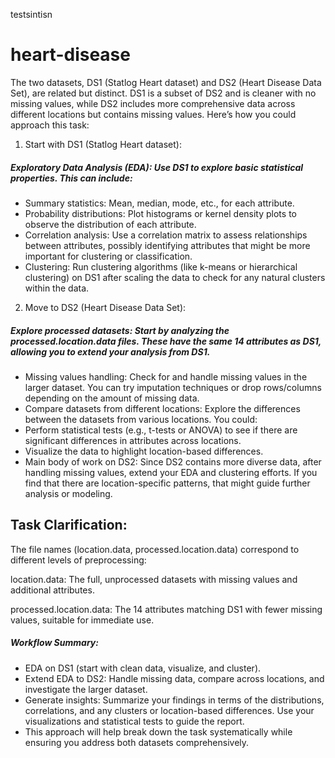 testsintisn
# heart-disease


The two datasets, DS1 (Statlog Heart dataset) and DS2 (Heart Disease Data Set), are related but distinct. DS1 is a subset of DS2 and is cleaner with no missing values, while DS2 includes more comprehensive data across different locations but contains missing values. Here’s how you could approach this task:

1) Start with DS1 (Statlog Heart dataset):

##### Exploratory Data Analysis (EDA): Use DS1 to explore basic statistical properties. This can include:
- Summary statistics: Mean, median, mode, etc., for each attribute.
- Probability distributions: Plot histograms or kernel density plots to observe the distribution of each attribute.
- Correlation analysis: Use a correlation matrix to assess relationships between attributes, possibly identifying attributes that might be more important for clustering or classification.
- Clustering: Run clustering algorithms (like k-means or hierarchical clustering) on DS1 after scaling the data to check for any natural clusters within the data.



2) Move to DS2 (Heart Disease Data Set):

##### Explore processed datasets: Start by analyzing the processed.location.data files. These have the same 14 attributes as DS1, allowing you to extend your analysis from DS1.
- Missing values handling: Check for and handle missing values in the larger dataset. You can try imputation techniques or drop rows/columns depending on the amount of missing data.
- Compare datasets from different locations: Explore the differences between the datasets from various locations. You could:
- Perform statistical tests (e.g., t-tests or ANOVA) to see if there are significant differences in attributes across locations.
- Visualize the data to highlight location-based differences.
- Main body of work on DS2: Since DS2 contains more diverse data, after handling missing values, extend your EDA and clustering efforts. If you find that there are location-specific patterns, that might guide further analysis or modeling.



## Task Clarification:

The file names (location.data, processed.location.data) correspond to different levels of preprocessing:

location.data: The full, unprocessed datasets with missing values and additional attributes.

processed.location.data: The 14 attributes matching DS1 with fewer missing values, suitable for immediate use.

##### Workflow Summary:

- EDA on DS1 (start with clean data, visualize, and cluster).
- Extend EDA to DS2: Handle missing data, compare across locations, and investigate the larger dataset.
- Generate insights: Summarize your findings in terms of the distributions, correlations, and any clusters or location-based differences. Use your visualizations and statistical tests to guide the report.
- This approach will help break down the task systematically while ensuring you address both datasets comprehensively.
